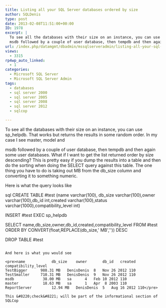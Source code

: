 ```yaml
---
title: Listing all your SQL Server databases ordered by size
author: SQLDenis
type: post
date: 2013-02-08T11:51:00+00:00
ID: 1978
excerpt: |
  To see all the databases with their size on an instance, you can use sp_helpdb. That works but returns the results in some random order. In my case I see master, model and
  msdb followed by a couple of user database, then tempdb and then again some user&hellip;
url: /index.php/datamgmt/dbadmin/mssqlserveradmin/listing-all-your-sql-server/
views:
  - 3315
rp4wp_auto_linked:
  - 1
categories:
  - Microsoft SQL Server
  - Microsoft SQL Server Admin
tags:
  - databases
  - sql server 2000
  - sql server 2005
  - sql server 2008
  - sql server 2012
  - sqlcop

---
```

To see all the databases with their size on an instance, you can use sp_helpdb. That works but returns the results in some random order. In my case I see master, model and
  
msdb followed by a couple of user database, then tempdb and then again some user databases. What if I want to get the list returned order by size descending? This is pretty easy if you dump the results into a table and then do the sorting when doing the SELECT query against this table. The one thing you have to do is taking out MB from the db_size column and converting it to something numeric.

Here is what the query looks like

sql
CREATE TABLE #test (name varchar(100), db_size varchar(100),owner varchar(100),db_id int,created varchar(100),status varchar(1000),compatibility_level int)
 
INSERT #test 
EXEC sp_helpdb
 
SELECT name,db_size,owner,db_id,created,compatibility_level 
FROM #test
ORDER BY CONVERT(float,REPLACE(db_size,' MB','')) DESC

DROP TABLE #test 
```

And here is what you would see

<pre>name		     db_size	owner		db_id	created	    compatibility_level
TestBigger	    988.31 MB	DenisDenis	8	Nov 26 2012	110
TestSmaller	    710.31 MB	DenisDenis	9	Nov 26 2012	110
msdb		     38.00 MB	sa		4	Feb 10 2012	110
master		     18.63 MB	sa		1	Apr  8 2003	110
ReportServer	     12.94 MB	DenisDenis	5	Aug 16 2012	110</pre>

This &#8220;check&#8221; will be part of the informational section of SQLCop